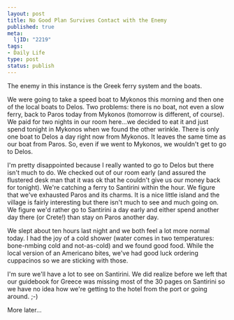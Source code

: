 ```yaml
--- 
layout: post
title: No Good Plan Survives Contact with the Enemy
published: true
meta: 
  ljID: "2219"
tags: 
- Daily Life
type: post
status: publish
---
```

The enemy in this instance is the Greek ferry system and the boats. 

We were going to take a speed boat to Mykonos this morning and then one of the local boats to Delos. Two problems: there is no boat, not even a slow ferry, back to Paros today from Mykonos (tomorrow is different, of course). We paid for two nights in our room here...we decided to eat it and just spend tonight in Mykonos when we found the other wrinkle. There is only one boat to Delos a day right now from Mykonos. It leaves the same time as our boat from Paros. So, even if we went to Mykonos, we wouldn&apos;t get to go to Delos.

I&apos;m pretty disappointed because I really wanted to go to Delos but there isn&apos;t much to do. We checked out of our room early (and assured the flustered desk man that it was ok that he couldn&apos;t give us our money back for tonight). We&apos;re catching a ferry to Santirini within the hour. We figure that we&apos;ve exhausted Paros and its charms. It is a nice little island and the village is fairly interesting but there isn&apos;t much to see and much going on. We figure we&apos;d rather go to Santirini a day early and either spend another day there (or Crete!) than stay on Paros another day.

We slept about ten hours last night and we both feel a lot more normal today. I had the joy of a cold shower (water comes in two temperatures: bone-nmbing cold and not-as-cold) and we found good food. While the local version of an Americano bites, we&apos;ve had good luck ordering cuppacinos so we are sticking with those.

I&apos;m sure we&apos;ll have a lot to see on Santirini. We did realize before we left that our guidebook for Greece was missing most of the 30 pages on Santirini so we have no idea how we&apos;re getting to the hotel from the port or going around. ;-)

More later...
